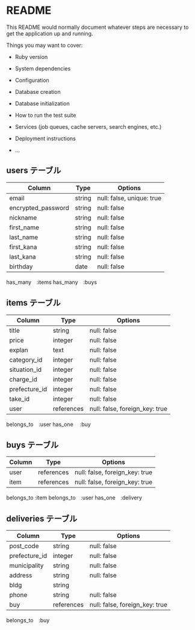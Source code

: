 # README

This README would normally document whatever steps are necessary to get the
application up and running.

Things you may want to cover:

* Ruby version

* System dependencies

* Configuration

* Database creation

* Database initialization

* How to run the test suite

* Services (job queues, cache servers, search engines, etc.)


* Deployment instructions

* ...

## users テーブル

| Column              | Type     | Options                   |
| ------------------- | -------- | ------------------------  |
| email               | string   | null: false, unique: true |
| encrypted_password  | string   | null: false               |
| nickname            | string   | null: false               |
| first_name          | string   | null: false               |
| last_name           | string   | null: false               |
| first_kana          | string   | null: false               |
| last_kana           | string   | null: false               |
| birthday            | date     | null: false               |

has_many　:items 
has_many　:buys 

## items テーブル

| Column         | Type       | Options                        |
| -------------- | ---------- | ------------------------------ |
| title          | string     | null: false                    | 商品名
| price          | integer    | null: false                    | 価格
| explan         | text       | null: false                    | 商品の説明
| category_id    | integer    | null: false                    | カテゴリー
| situation_id   | integer    | null: false                    | 状態
| charge_id      | integer    | null: false                    | 配送料の負担
| prefecture_id  | integer    | null: false                    | 地域
| take_id        | integer    | null: false                    | 日数
| user           | references | null: false, foreign_key: true | 

belongs_to　:user
has_one　   :buy

## buys テーブル

| Column    | Type       | Options                        |
| --------- | ---------- | ------------------------------ |
| user      | references | null: false, foreign_key: true | 
| item      | references | null: false, foreign_key: true | 

belongs_to :item 
belongs_to　:user 
has_one　:delivery

## deliveries テーブル

| Column         | Type       | Options                        |
| -------------- | ---------- | ------------------------------ |
| post_code      | string     | null: false                    | 郵便番号
| prefecture_id  | integer    | null: false                    | 地域
| municipality   | string     | null: false                    | 市町村
| address        | string     | null: false                    | 番地
| bldg           | string     |                                | 建物
| phone          | string     | null: false                    | 電話
| buy            | references | null: false, foreign_key: true | 購入履歴
  
belongs_to　:buy